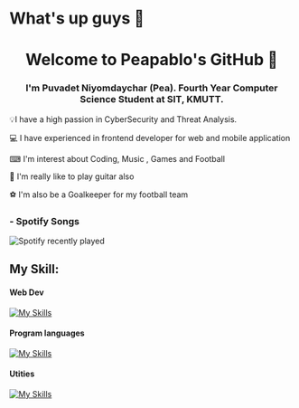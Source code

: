 # What's up guys 👾
<h1 align = "center">Welcome to Peapablo's GitHub 🥜 </h1>

<h3 align = "center"> I'm Puvadet Niyomdaychar (Pea). Fourth Year Computer Science Student at SIT, KMUTT.</h3>

💡I have a high passion in CyberSecurity and Threat Analysis.

💻 I have experienced in frontend developer for web and mobile application

⌨ I'm interest about Coding, Music , Games and Football

🎸 I'm really like to play guitar also

⚽️ I'm also be a Goalkeeper for my football team

### - Spotify Songs
![Spotify recently played](https://spotify-recently-played-readme.vercel.app/api?user=31zpkvwvhitz6exyisjc2ztxwpam)

<h2>My Skill:</h2>
<h4>Web Dev </h4>

[![My Skills](https://skillicons.dev/icons?i=js,html,css,bootstrap,react,nodejs)](https://skillicons.dev)

<h4>Program languages</h4>

[![My Skills](https://skillicons.dev/icons?i=java,py)](https://skillicons.dev)

<h4>Utities</h4>

[![My Skills](https://skillicons.dev/icons?i=figma,git,github,flutter,vscode,discord)](https://skillicons.dev)








